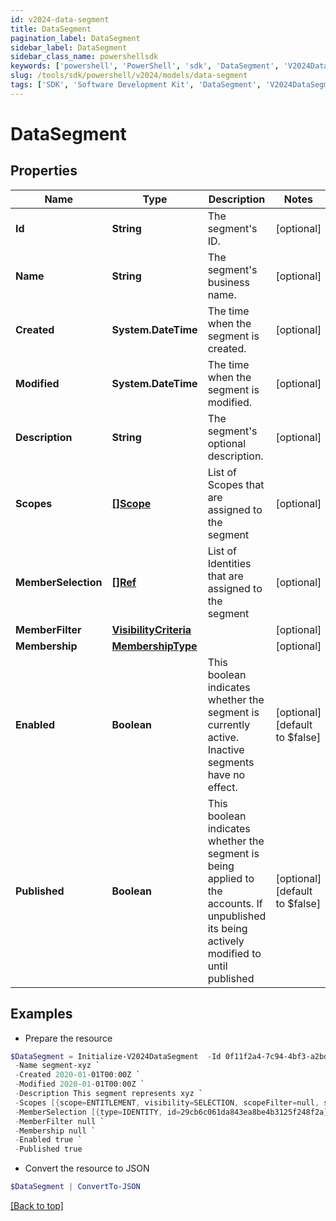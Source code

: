 ```yaml
---
id: v2024-data-segment
title: DataSegment
pagination_label: DataSegment
sidebar_label: DataSegment
sidebar_class_name: powershellsdk
keywords: ['powershell', 'PowerShell', 'sdk', 'DataSegment', 'V2024DataSegment']
slug: /tools/sdk/powershell/v2024/models/data-segment
tags: ['SDK', 'Software Development Kit', 'DataSegment', 'V2024DataSegment']
---
```


# DataSegment

## Properties

| Name | Type | Description | Notes |
| --- | --- | --- | --- |
| **Id** | **String** | The segment's ID. | [optional] |
| **Name** | **String** | The segment's business name. | [optional] |
| **Created** | **System.DateTime** | The time when the segment is created. | [optional] |
| **Modified** | **System.DateTime** | The time when the segment is modified. | [optional] |
| **Description** | **String** | The segment's optional description. | [optional] |
| **Scopes** | [**[]Scope**](scope) | List of Scopes that are assigned to the segment | [optional] |
| **MemberSelection** | [**[]Ref**](ref) | List of Identities that are assigned to the segment | [optional] |
| **MemberFilter** | [**VisibilityCriteria**](visibility-criteria) |  | [optional] |
| **Membership** | [**MembershipType**](membership-type) |  | [optional] |
| **Enabled** | **Boolean** | This boolean indicates whether the segment is currently active. Inactive segments have no effect. | [optional] [default to $false] |
| **Published** | **Boolean** | This boolean indicates whether the segment is being applied to the accounts. If unpublished its being actively modified to until published | [optional] [default to $false] |

## Examples

- Prepare the resource

```powershell
$DataSegment = Initialize-V2024DataSegment  -Id 0f11f2a4-7c94-4bf3-a2bd-742580fe3bde `
 -Name segment-xyz `
 -Created 2020-01-01T00:00Z `
 -Modified 2020-01-01T00:00Z `
 -Description This segment represents xyz `
 -Scopes [{scope=ENTITLEMENT, visibility=SELECTION, scopeFilter=null, scopeSelection=[{type=ENTITLEMENT, id=34d73f611449463ea4fdcf02cda0c397}]}] `
 -MemberSelection [{type=IDENTITY, id=29cb6c061da843ea8be4b3125f248f2a}, {type=IDENTITY, id=f7b1b8a35fed4fd4ad2982014e137e19}] `
 -MemberFilter null `
 -Membership null `
 -Enabled true `
 -Published true
```

- Convert the resource to JSON

```powershell
$DataSegment | ConvertTo-JSON
```

[[Back to top]](#)
